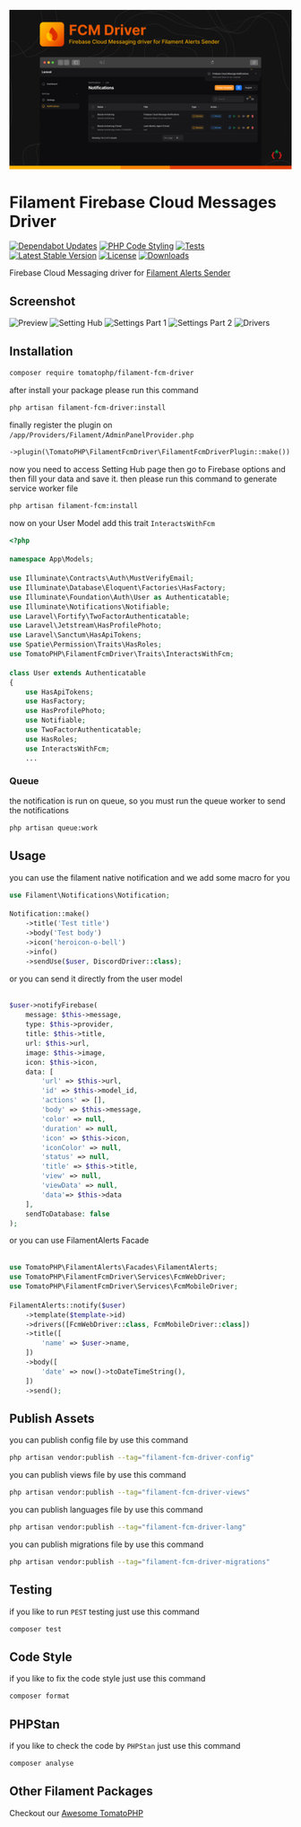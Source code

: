 ![Screenshot](https://raw.githubusercontent.com/tomatophp/filament-fcm-driver/master/arts/fadymondy-tomato-fcm-driver.jpg)

# Filament Firebase Cloud Messages Driver

[![Dependabot Updates](https://github.com/tomatophp/filament-fcm-driver/actions/workflows/dependabot/dependabot-updates/badge.svg)](https://github.com/tomatophp/filament-fcm-driver/actions/workflows/dependabot/dependabot-updates)
[![PHP Code Styling](https://github.com/tomatophp/filament-fcm-driver/actions/workflows/fix-php-code-styling.yml/badge.svg)](https://github.com/tomatophp/filament-fcm-driver/actions/workflows/fix-php-code-styling.yml)
[![Tests](https://github.com/tomatophp/filament-fcm-driver/actions/workflows/tests.yml/badge.svg)](https://github.com/tomatophp/filament-fcm-driver/actions/workflows/tests.yml)
[![Latest Stable Version](https://poser.pugx.org/tomatophp/filament-fcm-driver/version.svg)](https://packagist.org/packages/tomatophp/filament-fcm-driver)
[![License](https://poser.pugx.org/tomatophp/filament-fcm-driver/license.svg)](https://packagist.org/packages/tomatophp/filament-fcm-driver)
[![Downloads](https://poser.pugx.org/tomatophp/filament-fcm-driver/d/total.svg)](https://packagist.org/packages/tomatophp/filament-fcm-driver)

Firebase Cloud Messaging driver for [Filament Alerts Sender](https://www.github.com/tomatophp/filament-alerts)

## Screenshot

![Preview](https://raw.githubusercontent.com/tomatophp/filament-fcm-driver/master/arts/preview.png)
![Setting Hub](https://raw.githubusercontent.com/tomatophp/filament-fcm-driver/master/arts/settings-hub.png)
![Settings Part 1](https://raw.githubusercontent.com/tomatophp/filament-fcm-driver/master/arts/settings-p2.png)
![Settings Part 2](https://raw.githubusercontent.com/tomatophp/filament-fcm-driver/master/arts/settings-p2.png)
![Drivers](https://raw.githubusercontent.com/tomatophp/filament-fcm-driver/master/arts/drivers.png)

## Installation

```bash
composer require tomatophp/filament-fcm-driver
```
after install your package please run this command

```bash
php artisan filament-fcm-driver:install
```

finally register the plugin on `/app/Providers/Filament/AdminPanelProvider.php`

```php
->plugin(\TomatoPHP\FilamentFcmDriver\FilamentFcmDriverPlugin::make())
```

now you need to access Setting Hub page then go to Firebase options and then fill your data and save it. then please run this command to generate service worker file

```bash
php artisan filament-fcm:install
```

now on your User Model add this trait `InteractsWithFcm`

```php
<?php

namespace App\Models;

use Illuminate\Contracts\Auth\MustVerifyEmail;
use Illuminate\Database\Eloquent\Factories\HasFactory;
use Illuminate\Foundation\Auth\User as Authenticatable;
use Illuminate\Notifications\Notifiable;
use Laravel\Fortify\TwoFactorAuthenticatable;
use Laravel\Jetstream\HasProfilePhoto;
use Laravel\Sanctum\HasApiTokens;
use Spatie\Permission\Traits\HasRoles;
use TomatoPHP\FilamentFcmDriver\Traits\InteractsWithFcm;

class User extends Authenticatable
{
    use HasApiTokens;
    use HasFactory;
    use HasProfilePhoto;
    use Notifiable;
    use TwoFactorAuthenticatable;
    use HasRoles;
    use InteractsWithFcm;
    ...
```

### Queue

the notification is run on queue, so you must run the queue worker to send the notifications

```bash
php artisan queue:work
```

## Usage

you can use the filament native notification and we add some macro for you

```php
use Filament\Notifications\Notification;

Notification::make()
    ->title('Test title')
    ->body('Test body')
    ->icon('heroicon-o-bell')
    ->info()
    ->sendUse($user, DiscordDriver::class);
```

or you can send it directly from the user model

```php

$user->notifyFirebase(
    message: $this->message,
    type: $this->provider,
    title: $this->title,
    url: $this->url,
    image: $this->image,
    icon: $this->icon,
    data: [
        'url' => $this->url,
        'id' => $this->model_id,
        'actions' => [],
        'body' => $this->message,
        'color' => null,
        'duration' => null,
        'icon' => $this->icon,
        'iconColor' => null,
        'status' => null,
        'title' => $this->title,
        'view' => null,
        'viewData' => null,
        'data'=> $this->data
    ],
    sendToDatabase: false
);

```

or you can use FilamentAlerts Facade

```php

use TomatoPHP\FilamentAlerts\Facades\FilamentAlerts;
use TomatoPHP\FilamentFcmDriver\Services\FcmWebDriver;
use TomatoPHP\FilamentFcmDriver\Services\FcmMobileDriver;

FilamentAlerts::notify($user)
    ->template($template->id)
    ->drivers([FcmWebDriver::class, FcmMobileDriver::class])
    ->title([
        'name' => $user->name,
    ])
    ->body([
        'date' => now()->toDateTimeString(),
    ])
    ->send();
```

## Publish Assets

you can publish config file by use this command

```bash
php artisan vendor:publish --tag="filament-fcm-driver-config"
```

you can publish views file by use this command

```bash
php artisan vendor:publish --tag="filament-fcm-driver-views"
```

you can publish languages file by use this command

```bash
php artisan vendor:publish --tag="filament-fcm-driver-lang"
```

you can publish migrations file by use this command

```bash
php artisan vendor:publish --tag="filament-fcm-driver-migrations"
```

## Testing

if you like to run `PEST` testing just use this command

```bash
composer test
```

## Code Style

if you like to fix the code style just use this command

```bash
composer format
```

## PHPStan

if you like to check the code by `PHPStan` just use this command

```bash
composer analyse
```

## Other Filament Packages

Checkout our [Awesome TomatoPHP](https://github.com/tomatophp/awesome)
